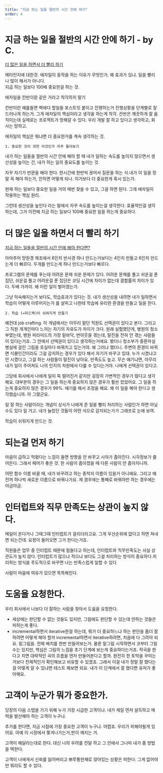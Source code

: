 ```yaml
---
title: "지금 하는 일을 절반의 시간 안에 하기"
order: 4
---
```


# 지금 하는 일을 절반의 시간 안에 하기 - by C.

[더 많은 일을 하면서 더 빨리 하기](http://agile.egloos.com/1762301)

메타인지에 대한것. 애자일이 동작을 하는 이유가 무엇인가. 왜 효과가 있냐. 일을 빨리나 많이 해서가 아니다.  
지금 하는 일보다 100배 중요한걸 하는 것.   

애자일을 칸반이랑 같은 거라고 착각하지 말기

칸반이란 예를들면 벽에다 할일들 포스트잇 붙이고 진행하는거 진행상황을 단계별로 잘 드러나게 하는거. 그게 애자일의 핵심이라고 생각을 하는게 착각. 칸반은 깨끗하게 잘 움직이는데 실제로는 프로젝트가 망해갈 수 있다. 우리 개발 잘 하고 있다고 생각하고, 회사는 망하고.

애자일의 핵심은 뭐냐면 더 중요한거를 계속 생각하는 것.

```
1. 중요한 것이 과연 이것인가 자주 돌아보기
```

내가 하는 일들을 절반의 시간 안에 해야 할 때 내가 일하는 속도를 높이지 않으면서 생산성을 높이는 건, 내가 하는 일의 중요도를 높이는 것.

자꾸 자기가 반문을 해야 한다. 한시간에 한번씩 끊어서 질문을 하는 식.내가 이 일을 정말 꼭 해야 하는가, 안하면 어떻게 되나. 이거보다 더 중요한게 혹시 있는가.

현재 하는 일보다 중요한 일을 거의 매번 찾을 수 있고, 그걸 하면 된다. 그게 애자일이 작용하는 핵심 원리.

그런데 생산성을 높인다 라는 말에서 자꾸 속도를 높이는걸 생각한다. 효율적인걸 생각하는데, 그거 이전에 지금 하는 일보다 100배 중요한 일을 하는게 중요하다.


# 더 많은 일을 하면서 더 빨리 하기

[지금 하는 일들을 절반의 시간 안에 해야 한다면?](http://agile.egloos.com/5838463)

아마추어 망원경 제조에서 6인치 반사경 하나 만드는거보다는 4인치 만들고 6인치 만드는게 더 빠르다. 두개를 만드는게 하나 만드는거보다 빠르다.

프로그램의 문제를 푸는데 어려운 문제 쉬운 문제가 있다. 어려운 문제를 풀고 쉬운걸 푼 집단, 쉬운걸 풀고 어려운걸 푼 집단은 코딩 시간에 차이가 없는데 결함률의 차이가 있다. 두배 가까이. 왜 이런 일이 벌어졌는가.

그냥 익숙해지는거 보다도, 학습효과가 있다는 것. 내가 생산성을 내려면 내가 일하면서 학습이 어떻게 이루어지는가 를 살피고 나한테 학습에 유리한 환경을 만들고 일을 한다.

```
2. 학습 (=피드백)이 쉬워지게 만들기
```

예컨대 job crafting. 이 개념에서는 아무리 말단 직원도 선택권이 있다고 본다. 그리고 그 직원 개개인마다 느끼는 자기의 자유도가 차이가 크다. 원래 실험했던게, 병원의 청소부였는데, 병원 피라미드의 가장 밑바닥, 번아웃을 겪는데, 탈진을 전혀 안 겪는 사람들이 있다는거죠. 그 안에서 선택권이 있다고 생각하는거에요. 봤더니 청소부가 중환자실 병실에 걸린 그림을 호실마다 바꿔치고 있는거야. 왜 그러냐 했더니. 주변의 환경이 바뀌면 식물인간이라도 그걸 감지하는 경우가 있다 해서 자기가 바꾸고 있대. 누가 시켰냐고 안 시켰다고, 그걸 하는 사람들이 탈진이 낮아요. 만족도도 높고. 무슨 얘기냐면, 아무리 내가 일이 주어져도 나의 인지의 차원에서 다룰 수 있다는거야. 나에게 선택권이 있다고.

그담에 회사에서 나에게 일이 뚝 떨어진거 같지만 굉장히 가변적인 경우가 많다고 생각해요. 대부분의 경우는 그 일을 하는게 중요하지 않은 경우가 훨씬 컸었어요. 그 일을 하는게 중요하지 않은 경우가 99%. 얘기를 해서 조정을 해요. 왜 이 일을 해야 한다고 생각했습니까. 아 그랬군요.

일 잘 하는 사람이라는 개념이 상사가 나에게 준 일을 빨리 처리하는 사람인가 하면 아닐 수도 있다 일 거고.
내가 눌렀던 것들이 어떤 식으로 감지되는가가 그래프로 눈에 보여.

학습이 쉬워지게 만드는 것.



# 되는걸 먼저 하기
마음이 급하고 막혔다는 느낌이 들면 방향을 안 바꾸고 시야가 좁아진다. 시각정보가 줄어든다. 그래서 페어가 좋은 것. 한 사람이 좁아졌을 때 다른 사람이 안 좁아지니까.

어떤 함수 이름 바꿀 때, 내가 바꾸려고 하는 종착지 이름이 있을거 아니에요. 그리고 예전꺼 하나씩 새로운 이름으로 바꿔나가요. 제 경우에는 통째로 바꿔야만 하는 경우에는 야금야금.

# 인터럽트와 직무 만족도는 상관이 높지 않다.

메일이 온다거나 그때그때 인터럽트가 걸리더라고요. 그게 우선순위에 없다고 하면 쳐내면 되는건데. 요청이 들어오면 그거 한다는거죠.

직원들은 업무 중 인터럽트 때문에 힘들다고 하는데, 인터럽트와 직무만족도는 사실 상관도가 높지 않다.
인터럽트가 많으냐 적으냐 보다도 그걸 처리하는 방식이 중요하다.처리하는 방식을 주도적으로 바꾸면 나는 만족스럽게 일할 수 있다

사람이 마음에 여유가 있으면 똑똑해진다.

# 도움을 요청한다.
우리 회사에서 나보다 더 잘하는 사람을 찾아서 도움을 요청한다.



- 세상에는 판단할 수 없는 것들도 있지만, 그럼에도 판단할 수 있는데 안하는 것들은 피하는게 좋다.
- incremental하면서 iterative한걸 하는데, 뭐가 더 중요하느냐 하는 판단을 좀더 잘하려면 어떻게 해야 할까
incremental하면서 iterative하려면, 처음에 다 그려야 되요. 밑그림을. 전체 배치를 한번 만들어보는거. 물론 밑그림 시작하면서 코부터 그릴수는 있지만, 핵심은 그림의 느낌을 초기 단계에 보는게 중요하다는거죠. 작곡을 한다고 치면 대략적인 곡의 흐름을 먼저 만들어본다고 할까. 완전히 한 토막을 꾸미는거보다 전체적인거 확인해보고 비유할 수 있겠죠. 그래서 이걸 내가 정말 잘 했다는걸 어떻게 알 수 있냐면 테스트 해보면 되요. 내가 이 단계에서 잘 했다면 유저가 좋아해요.

# 고객이 누군가 뭐가 중요한가.

당장의 다음 스텝을 가기 위해 누가 가장 시급한 고객이냐. 내가 제일 먼저 설득하고 매력을 발산해야 하는 고객이 누구냐.

추가를 한다면, 지금 시점에 가장 중요한 고객이 누구냐. 어렵죠. 우리가 피해야될게 있어요. 아예 이 시장에서 쫒겨나가는거,판이 꺠지는 거.

고객이 해달라는대로 한다. 대신 나의 우려를 전달 하고 그 안에서 그나마 내가 좀 방법을 택한다.

고객이 나에게서 신뢰를 잃어버리고 뽀루퉁한채로 앉아있는 상황은 피한다. 그게 없어야만 뭐라도 할 수 있다.
